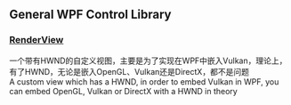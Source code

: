 ## General WPF Control Library

### [RenderView](./Views/Renders)

一个带有HWND的自定义视图，主要是为了实现在WPF中嵌入Vulkan，理论上，有了HWND，无论是嵌入OpenGL、Vulkan还是DirectX，都不是问题  
A custom view which has a HWND, in order to embed Vulkan in WPF, you can embed OpenGL, Vulkan or DirectX with a HWND in theory
